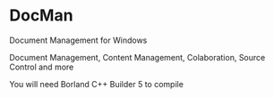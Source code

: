 # DocMan
 Document Management for Windows

Document Management, Content Management, Colaboration, Source Control and more

You will need Borland C++ Builder 5 to compile
